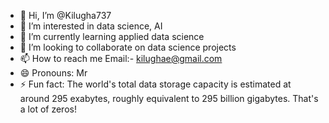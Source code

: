 - 👋 Hi, I’m @Kilugha737
- 👀 I’m interested in data science, AI
- 🌱 I’m currently learning applied data science
- 💞️ I’m looking to collaborate on  data science projects 
- 📫 How to reach me
  Email:- kilughae@gmail.com
- 😄 Pronouns: Mr
- ⚡ Fun fact: The world's total data storage capacity is estimated at around 295 exabytes, roughly equivalent to 295 billion gigabytes. That's a lot of zeros!

<!---
Kilugha737/Kilugha737 is a ✨ special ✨ repository because its `README.md` (this file) appears on your GitHub profile.
You can click the Preview link to take a look at your changes.
--->
